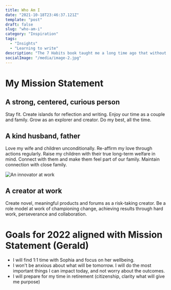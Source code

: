 ```yaml
---
title: Who Am I
date: "2021-10-18T23:46:37.121Z"
template: "post"
draft: false
slug: "who-am-i"
category: "Inspiration"
tags:
  - "Insights"
  - "Learning to write"
description: "The 7 Habits book taught me a long time ago that without having clarity of what matters it's hard to lead a meaningful life."
socialImage: "/media/image-2.jpg"
---
```


# My Mission Statement 

## A strong, centered, curious person 
Stay fit. Create islands for reflection and writing. Enjoy our time as a couple and family. Grow as an explorer and creator. Do my best, all the time. 

## A kind husband, father  
Love my wife and children unconditionally. Re-affirm my love through actions regularly. Raise my children with their true long-term welfare in mind. Connect with them and make them feel part of our family. Maintain connection with close family. 

![An innovator at work](/media/image-2.jpg)

## A creator at work  
Create novel, meaningful products and forums as a risk-taking creator. Be a role model at work of championing change, achieving results through hard work, perseverance and collaboration. 

# Goals for 2022 aligned with Mission Statement (Gerald)

- I will find 1:1 time with Sophia and focus on her wellbeing. 
- I won't be anxious about what will be tomorrow. I will do the most important things I can impact today, and not worry about the outcomes.
- I will prepare for my time in retirement (citizenship, clarity what will give me purpose)

